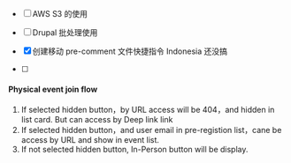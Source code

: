 - [ ] AWS S3 的使用
- [ ] Drupal 批处理使用
- [x] 创建移动 pre-comment 文件快捷指令 Indonesia 还没搞

- [ ] 


#### Physical event join flow
1. If selected hidden button，by URL access will be 404，and hidden in list card. But can access by Deep link link
2. If selected hidden button，and user email in pre-registion list，cane be access by URL and show in event list.
3. If not selected hidden button, In-Person button will be display.